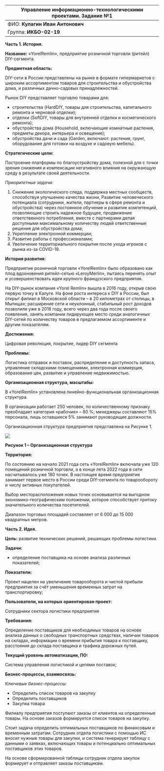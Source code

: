 | Управление информационно-технологическими проектами. Задание №1 |
| --- |
| ФИО: **Кулагин Иван Антонович** |
| Группа: **ИКБО-02-19** |

**Часть 1. История.**

**Название:** «YorelRemlin», предприятие розничной торговли (ритейл) DIY-сегмента.

**Предметная область:**

DIY-сети в России представлены на рынке в формате гипермаркетов с широким ассортиментом товаров для строительства и обустройства дома, и различных дачно-садовых принадлежностей.

Рынок DIY представляет торговлю товарами для:

- строительства (HardDIY, товары для строительства, капитального ремонта и черновой отделки);
- отделки (SoftDIY, товары для внутренней отделки и косметического ремонта);
- обустройства дома (Household, включающие комнатные растения, предметы декора, интерьера и освещение);
- обустройства дачи и сада (Garden, включают: растения, грунт, оборудование для готовки на воздухе и садовую мебель).

**Стратегические цели:**

Построение платформы по благоустройству дома, полезной для с точки зрения снижения и компенсации негативного влияния на окружающую среду в результате своей деятельности.

_Приоритетные задачи:_

1. Снижение экологического следа, поддержка местных сообществ, способствуя улучшению качества жизни, Развитие человеческого потенциала (сотрудники, жители, партнеры в сфере ремонта и обустройства) через постоянное обучение и развитие компетенций, позволяющие строить надежное будущее, продвижение ответственного потребления, вместе с партнерами делая доступными максимальному количеству людей ответственные решения для обустройства дома;
2. Укрепление электронной коммерции;
3. Развитие работы с профессионалами;
4. Увеличение территориального покрытия после ухода игроков с рынка из-за COVID-19.

**История развития:**

Предприятие розничной торговли «YorelRemlin» было образовано как плод вдохновения ритейл-сетью «LeroyMerlin», пытаясь перенять опыт и усовершенствовать идеи крупного французского предприятия.

На DIY-рынок компания «Yorel Remlin» вышла в 2016 году, открыв свою первую точку в Калуге. На фоне роста интереса к DIY в России, был открыт филиал в Московской области – в 20 километрах от столицы, в Мытищах; расширение сети и неуклонный, стабильный рост доходов позволили уже в 2018 году, всего через два года после своего появления, занять компании лидирующее место среди аналогичных DIY-сетей по количеству товаров в предлагаемом ассортименте и другим показателям.

**Достижения:**

Цифровая революция, покрытие, лидер DIY сегмента

**Проблемы:**

Логистика отправок и поставок, распределение и доступность запаса, управление складскими помещениями, электронная коммерция, образование цен, развитие и управление недвижимостью.

**Организационная структура, масштабы:**

В «YorelRemlin» установлена линейно-функциональная организационная структура.

В организации работает 250 человек, по количественному признаку преобладает категория «рабочие» – 80 %; менеджеры составляют 15% персонала, лишь оставшиеся 5% занимают руководящие должности.

Организационная структура предприятия представлена на Рисунке 1.

![](RackMultipart20230109-1-9h437s_html_70415d7b68d244af.png)

**Рисунок 1 – Организационная структура**

**Территория:**

По состоянию на начало 2021 года сеть «YorelRemlin» включала уже 120 помещений розничной торговли, а в конце лета 2022 года в сети насчитывалось уже 180 точек. В настоящее время предприятие занимает первое место в России среди DIY-сегмента по товарообороту и числу активных покупателей.

Выбор месторасположения новых точек основывается на выгодном экономико-географическим положении, которое способствует притоку значительного количества посетителей.

Диапазон торговых площадей составляет от 6 000 до 15 000 квадратных метров.

**Часть 2. Идея.**

**Цель:** развитие технических решений, решающих проблемы логистики.

**Задачи:**

- определение поставщика на основе анализа различных показателей;

**Показатели:**

Проект нацелен на увеличение товарооборота и чистой прибыли предприятия за счёт уменьшения временных затрат на транспортировку;

**Пользователи, на которых ориентирован проект:**

Сотрудники сектора логистики предприятия

**Требования:**

Определение поставщиков для необходимых товаров на основе анализа данных о свободных транспортных средствах, наличии товаров на складах, информации о времени прибытия товара к поставщику, расстояния до склада поставщика и трафика дорожных путей.

**Текущий уровень автоматизации, ПО:**

Система управления логистикой и цепями поставок;

**Бизнес-процессы, взаимосвязь:**

_Ключевые бизнес-процессы:_

- Определить список товаров на закупку
- Определить поставщиков
- Закупка товара

Филиалу предприятия поступают заказы от клиентов на определенные товары. На основе заказов формируется список товаров на закупку.

Стоит задача определить оптимальных поставщиков по финансовым и временным затратам. Сотрудник отдела логистики с помощью ИС вносит нужные товары для закупки, и система генерирует таблицу с данными о заявках, включающих товары и потенциально оптимальных поставщиков этих товаров.

На основе сформированной таблицы сотрудник отдела закупок формирует и отправляет заказы поставщикам.

